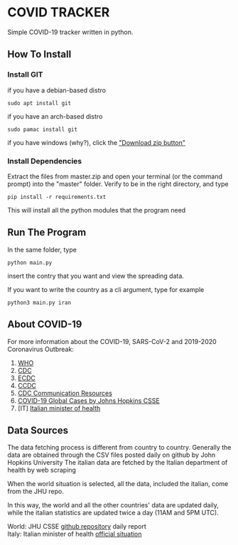 # COVID TRACKER
Simple COVID-19 tracker written in python.


## How To Install
### Install GIT
if you have a debian-based distro
```
sudo apt install git
```
if you have an arch-based distro
```
sudo pamac install git
```

if you have windows (why?), click the ["Download zip button"](https://github.com/seepiol/COVIDTracker/archive/master.zip)

### Install Dependencies
Extract the files from master.zip and open your terminal (or the command prompt) into the "master" folder.
Verify to be in the right directory, and type
```
pip install -r requirements.txt
```
This will install all the python modules that the program need

## Run The Program
In the same folder, type
```
python main.py
```
insert the contry that you want and view the spreading data.

If you want to write the country as a cli argument, type for example
```
python3 main.py iran
```


## About COVID-19

For more information about the COVID-19, SARS-CoV-2 and 2019-2020 Coronavirus Outbreak:
1. [WHO](https://www.who.int/emergencies/diseases/novel-coronavirus-2019)
2. [CDC](https://www.cdc.gov/coronavirus/2019-nCoV/)
3. [ECDC](https://www.ecdc.europa.eu/en/novel-coronavirus-china)
4. [CCDC](http://www.chinacdc.cn/en/COVID19/)
5. [CDC Communication Resources](https://www.cdc.gov/coronavirus/2019-ncov/communication/index.html)
6. [COVID-19 Global Cases by Johns Hopkins CSSE](https://gisanddata.maps.arcgis.com/apps/opsdashboard/index.html#/bda7594740fd40299423467b48e9ecf6)
7. [IT] [Italian minister of health](http://www.salute.gov.it/nuovocoronavirus)

## Data Sources
The data fetching process is different from country to country.
Generally the data are obtained through the CSV files posted daily on github by John Hopkins University
The italian data are fetched by the Italian department of health by web scraping

When the world situation is selected, all the data, included the italian, come from the JHU repo.

In this way, the world and all the other countries' data are updated daily, while the italian statistics are updated twice a day (11AM and 5PM UTC).


World: JHU CSSE [github repository](https://github.com/CSSEGISandData/COVID-19) daily report <br />
Italy: Italian minister of health [official situation](https://bit.ly/2PsV33c)